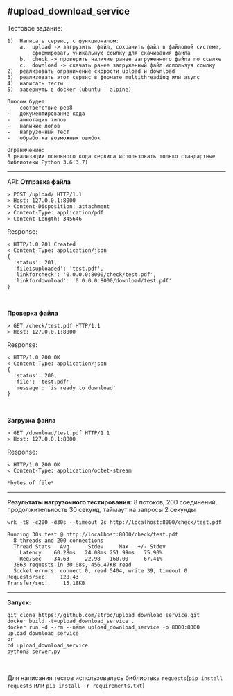 #upload_download_service
---
Тестовое задание:
```
1)  Написать сервис, с функционалом:
    a.  upload -> загрузить  файл, сохранить файл в файловой системе,
        сформировать уникальную ссылку для скачивания файла
    b.  check -> проверить наличие ранее загруженного файла по ссылке
    c.  download -> скачать ранее загруженный файл используя ссылку
2)  реализовать ограничение скорости upload и download
3)  реализовать этот сервис в формате multithreading или async
4)  написать тесты
5)  завернуть в docker (ubuntu | alpine)

Плюсом будет:
-   соответствие pep8
-   документирование кода
-   аннотация типов
-   наличие логов
-   нагрузочный тест
-   обработка возможных ошибок

Ограничение:
В реализации основного кода сервиса использовать только стандартные библиотеки Python 3.6(3.7)
```
------------
API:
**Отправка файла**
```
> POST /upload/ HTTP/1.1
> Host: 127.0.0.1:8000
> Content-Disposition: attachment
> Content-Type: application/pdf
> Content-Length: 345646
```
Response:
```
< HTTP/1.0 201 Created
< Content-Type: application/json
{
  'status': 201,
  'fileisuploaded': 'test.pdf',
  'linkforcheck': '0.0.0.0:8000/check/test.pdf',
  'linkfordownload': '0.0.0.0:8000/download/test.pdf'
}
```
<br>

**Проверка файла**
```
> GET /check/test.pdf HTTP/1.1
> Host: 127.0.0.1:8000
```
Response:
```
< HTTP/1.0 200 OK
< Content-Type: application/json
{
  'status': 200,
  'file': 'test.pdf',
  'message': 'is ready to download'
}
```
<br>

**Загрузка файла**
```
> GET /download/test.pdf HTTP/1.1
> Host: 127.0.0.1:8000
```
Response:
```
< HTTP/1.0 200 OK
< Content-Type: application/octet-stream

*bytes of file*
```
-----

**Результаты нагрузочного тестирования:**
8 потоков, 200 соединений, продолжительность 30 секунд, таймаут на запросы 2 секунды
```
wrk -t8 -c200 -d30s --timeout 2s http://localhost:8000/check/test.pdf

Running 30s test @ http://localhost:8000/check/test.pdf
  8 threads and 200 connections
  Thread Stats   Avg      Stdev     Max   +/- Stdev
    Latency    60.28ms   24.08ms 251.99ms   75.90%
    Req/Sec    34.63     22.98   160.00     67.41%
  3863 requests in 30.08s, 456.47KB read
  Socket errors: connect 0, read 5404, write 39, timeout 0
Requests/sec:    128.43
Transfer/sec:     15.18KB
```
----
**Запуск:**
```
git clone https://github.com/strpc/upload_download_service.git
docker build -t=upload_download_service .
docker run -d --rm --name upload_download_service -p 8000:8000 upload_download_service
or
cd upload_download_service
python3 server.py
```
<br>

Для написания тестов использовалась библиотека `requests`(`pip install requests` или `pip install -r requirements.txt`)